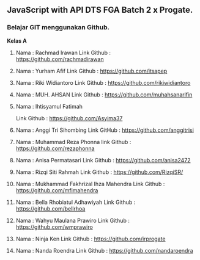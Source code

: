 ## JavaScript with API DTS FGA Batch 2 x Progate.

<h3>Belajar GIT menggunakan Github.</h3>

**Kelas A**

1. Nama : Rachmad Irawan 
    Link Github : https://github.com/rachmadirawan

2. Nama : Yurham Afif
    Link Github : https://github.com/itsapep

3. Nama : Riki Widiantoro
    Link Github : https://github.com/rikiwidiantoro

4. Nama : MUH. AHSAN
    Link Github : https://github.com/muhahsanarifin

5. Nama : Ihtisyamul Fatimah
    
    Link Github : https://github.com/Asyima37

6. Nama : Anggi Tri Sihombing
    Link GitHub : https://github.com/anggitrisi

7. Nama : Muhammad Reza Phonna
    link Github : https://github.com/rezaphonna

8. Nama : Anisa Permatasari
    Link Github : https://github.com/anisa2472   

9. Nama : Rizqi Siti Rahmah
    Link Github : https://github.com/RizqiSR/
   
10. Nama : Mukhammad Fakhrizal Ihza Mahendra
    Link Github : https://github.com/mfimahendra
    
11. Nama : Bella Rhobiatul Adhawiyah
    Link Github : https://github.com/bellrhoa

12. Nama : Wahyu Maulana Prawiro
    Link Github : https://github.com/wmprawiro

13. Nama : Ninja Ken
    Link Github : https://github.com/irprogate

14. Nama : Nanda Roendra
    Link Github : https://github.com/nandaroendra

    